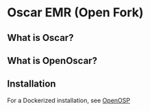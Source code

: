# Oscar EMR (Open Fork)

## What is Oscar?

## What is OpenOscar?

## Installation

For a Dockerized installation, see [OpenOSP](https://github.com/open-osp/open-osp)